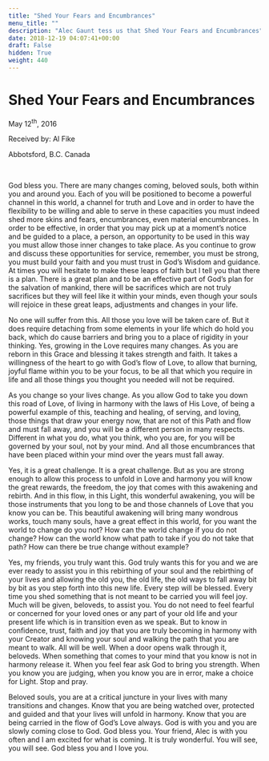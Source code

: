 ```yaml
---
title: "Shed Your Fears and Encumbrances"
menu_title: ""
description: "Alec Gaunt tess us that Shed Your Fears and Encumbrances"
date: 2018-12-19 04:07:41+00:00
draft: False
hidden: True
weight: 440
---
```

# Shed Your Fears and Encumbrances

May 12<sup>th</sup>, 2016

Received by: Al Fike

Abbotsford, B.C. Canada

 

God bless you. There are many changes coming, beloved souls, both within you and around you. Each of you will be positioned to become a powerful channel in this world, a channel for truth and Love and in order to have the flexibility to be willing and able to serve in these capacities you must indeed shed more skins and fears, encumbrances, even material encumbrances. In order to be effective, in order that you may pick up at a moment’s notice and be guided to a place, a person, an opportunity to be used in this way you must allow those inner changes to take place. As you continue to grow and discuss these opportunities for service, remember, you must be strong, you must build your faith and you must trust in God’s Wisdom and guidance. At times you will hesitate to make these leaps of faith but I tell you that there is a plan. There is a great plan and to be an effective part of God’s plan for the salvation of mankind, there will be sacrifices which are not truly sacrifices but they will feel like it within your minds, even though your souls will rejoice in these great leaps, adjustments and changes in your life.

No one will suffer from this. All those you love will be taken care of. But it does require detaching from some elements in your life which do hold you back, which do cause barriers and bring you to a place of rigidity in your thinking. Yes, growing in the Love requires many changes. As you are reborn in this Grace and blessing it takes strength and faith. It takes a willingness of the heart to go with God’s flow of Love, to allow that burning, joyful flame within you to be your focus, to be all that which you require in life and all those things you thought you needed will not be required. 

As you change so your lives change. As you allow God to take you down this road of Love, of living in harmony with the laws of His Love, of being a powerful example of this, teaching and healing, of serving, and loving, those things that draw your energy now, that are not of this Path and flow and must fall away, and you will be a different person in many respects. Different in what you do, what you think, who you are, for you will be governed by your soul, not by your mind. And all those encumbrances that have been placed within your mind over the years must fall away. 

Yes, it is a great challenge. It is a great challenge. But as you are strong enough to allow this process to unfold in Love and harmony you will know the great rewards, the freedom, the joy that comes with this awakening and rebirth. And in this flow, in this Light, this wonderful awakening, you will be those instruments that you long to be and those channels of Love that you know you can be. This beautiful awakening will bring many wondrous works, touch many souls, have a great effect in this world, for you want the world to change do you not? How can the world change if you do not change? How can the world know what path to take if you do not take that path? How can there be true change without example?

Yes, my friends, you truly want this. God truly wants this for you and we are ever ready to assist you in this rebirthing of your soul and the rebirthing of your lives and allowing the old you, the old life, the old ways to fall away bit by bit as you step forth into this new life. Every step will be blessed. Every time you shed something that is not meant to be carried you will feel joy. Much will be given, beloveds, to assist you. You do not need to feel fearful or concerned for your loved ones or any part of your old life and your present life which is in transition even as we speak. But to know in confidence, trust, faith and joy that you are truly becoming in harmony with your Creator and knowing your soul and walking the path that you are meant to walk. All will be well. When a door opens walk through it, beloveds. When something that comes to your mind that you know is not in harmony release it. When you feel fear ask God to bring you strength. When you know you are judging, when you know you are in error, make a choice for Light. Stop and pray.

Beloved souls, you are at a critical juncture in your lives with many transitions and changes. Know that you are being watched over, protected and guided and that your lives will unfold in harmony. Know that you are being carried in the flow of God’s Love always. God is with you and you are slowly coming close to God. God bless you. Your friend, Alec is with you often and I am excited for what is coming. It is truly wonderful. You will see, you will see. God bless you and I love you.
